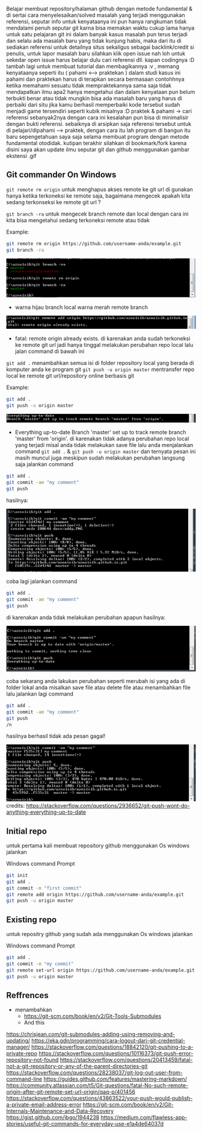 Belajar membuat repository/halaman github dengan metode fundamental  & di sertai cara menyelesaikan/solved masalah yang terjadi menggunakan referensi, seputar info untuk kenyataanya ini pun hanya rangkuman tidak mendalami penuh seputar git karna bisa memakan waktu cukup lama hanya untuk satu pelajaran git ini dalam banyak kasus masalah pun terus terjadi dan selalu ada masalah baru yang tidak kunjung habis, maka dari itu di sediakan referensi untuk detailnya situs sekaligus sebagai backlink/credit si penulis, untuk lapor masalah baru silahkan klik open issue nah loh untuk sekedar open issue harus belajar dulu cari referensi dll. kapan codingnya :D tambah lagi untuk membuat tutorial dan membagikannya :v , memang kenyataanya seperti itu ( pahami <--> praktekan ) dalam studi kasus ini pahami dan praktekan harus di terapkan secara bermasaan contohhnya ketika memahami sesuatu tidak mempraktekannya sama saja tidak mendapatkan ilmu apa2 hanya mengetahui dan dalam kenyataan pun belum terbukti benar atau tidak mungkin bisa ada masalah baru yang harus di perbaiki dari situ jika kamu berhasil memperbaiki kode tersebut sudah menjadi game tersendiri seperti kubik misalnya :D praktek & pahami -> cari referensi sebanyak2nya dengan cara ini kesalahan pun bisa di minimalisir dengan bukti referensi. sebaiknya di arsipkan saja referensi tersebut untuk di pelajari/dipahami --> praktek, dengan cara itu lah program di bangun itu baru sepengetahuan saya saja selama membuat program dengan metode fundamental otodidak. kutipan terakhir silahkan di bookmark/fork karena disini saya akan update ilmu seputar git dan github menggunakan gambar ekstensi .gif

## Git commander On Windows

`git remote rm origin` untuk menghapus akses remote ke git url di gunakan hanya ketika terkoneksi ke remote saja, bagaimana mengecek apakah kita sedang terkonseksi ke remote git url ?

`git branch -ra` untuk mengecek branch remote dan local dengan cara ini kita bisa mengetahui sedang terkoneksi remote atau tidak

Example:
```bash
git remote rm origin https://github.com/username-anda/example.git
git branch -ra
```

![Image](https://raw.githubusercontent.com/aznoisib/aznoisib.github.io/master/docs/removeremote.PNG)

* warna hijau branch local warna merah remote branch

![Image](https://raw.githubusercontent.com/aznoisib/aznoisib.github.io/master/docs/existingremote.PNG)

* fatal: remote origin already exists. di karenakan anda sudah terkoneksi ke remote git url jadi hanya tinggal melakukan perubahan repo local lalu jalan command di bawah ini

`git add .` menambahkan semua isi di folder repository local yang berada di komputer anda ke program git 
`git push -u origin master` mentransfer repo local ke remote git url/repository online berbasis git

Example:
```bash
git add .
git push -u origin master
```




![Image](https://raw.githubusercontent.com/aznoisib/aznoisib.github.io/master/docs/nochange.PNG)

* Everything up-to-date
Branch 'master' set up to track remote branch 'master' from 'origin'.
di karenakan tidak adanya perubahan repo local yang terjadi misal anda tidak melakukan save file lalu anda menjalankan command `git add .` & `git push -u origin master`  dan ternyata pesan ini masih muncul juga meskipun sudah melakukan perubahan langsung saja jalankan command

```bash
git add .
git commit -am "my comment"
git push
```

hasilnya:

![Image](https://raw.githubusercontent.com/aznoisib/aznoisib.github.io/master/docs/adds.PNG)

coba lagi jalankan command 

```bash
git add .
git commit -am "my comment"
git push
```

di karenakan anda tidak melakukan perubahan apapun hasilnya:

![Image](https://raw.githubusercontent.com/aznoisib/aznoisib.github.io/master/docs/addr.PNG)

coba sekarang anda lakukan perubahan seperti merubah isi yang ada di folder lokal anda
misalkan save file atau delete file atau menambahkan file lalu jalankan lagi command


```bash
git add .
git commit -am "my comment"
git push
/n
```

hasilnya berhasil tidak ada pesan gagal!

![Image](https://raw.githubusercontent.com/aznoisib/aznoisib.github.io/master/docs/addsc.PNG)  
credits: https://stackoverflow.com/questions/2936652/git-push-wont-do-anything-everything-up-to-date


## Initial repo

untuk pertama kali membuat repository github menggunakan Os windows jalankan

Windows command Prompt

```bash
git init 
git add .
git commit -m "first commit" 
git remote add origin https://github.com/username-anda/example.git
git push -u origin master
```

## Existing repo

untuk repositry github yang sudah ada menggunakan Os windows jalankan

Windows command Prompt

```bash
git add .
git commit -m "my commit"
git remote set-url origin https://github.com/username-anda/example.git
git push -u origin master
```

## Reffrences
- menambahkan
  - https://git-scm.com/book/en/v2/Git-Tools-Submodules
  - And this

https://chrisjean.com/git-submodules-adding-using-removing-and-updating/
https://eka.gdn/programming/cara-logout-dari-git-credential-manager/
https://stackoverflow.com/questions/18842120/git-pushing-to-a-private-repo
https://stackoverflow.com/questions/10116373/git-push-error-repository-not-found
https://stackoverflow.com/questions/20413459/fatal-not-a-git-repository-or-any-of-the-parent-directories-git
https://stackoverflow.com/questions/28238037/git-log-out-user-from-command-line
https://guides.github.com/features/mastering-markdown/
https://community.atlassian.com/t5/Git-questions/fatal-No-such-remote-origin-after-git-remote-set-url-origin/qaq-p/401456
https://stackoverflow.com/questions/43863522/your-push-would-publish-a-private-email-address-error
https://git-scm.com/book/en/v2/Git-Internals-Maintenance-and-Data-Recovery
https://gist.github.com/jbgo/1944238
https://medium.com/flawless-app-stories/useful-git-commands-for-everyday-use-e1a4de64037d